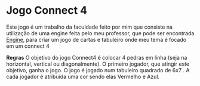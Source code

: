 # Jogo Connect 4
Este jogo é um trabalho da faculdade feito por mim que consiste na utilização de uma engine feita pelo meu professor, que pode ser encontrada [Engine](https://github.com/Clique33/ConsoleCardGameMaker), para criar um jogo de cartas e tabuleiro onde meu tema é focado em um connect 4

**Regras**
O objetivo do jogo Connect4 é colocar 4 pedras em linha (seja na horizontal, vertical ou diagonalmente). O primeiro jogador, que atingir este objetivo, ganha o jogo. O jogo é jogado num tabuleiro quadrado de 6x7 . A cada jogador é atribuída uma cor sendo elas Vermelho e Azul.

